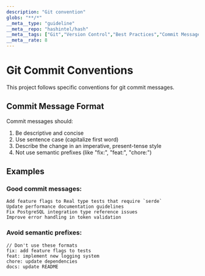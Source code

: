 ```yaml
---
description: "Git convention"
globs: "**/*"
__meta__type: "guideline"
__meta__repo: "hashintel/hash"
__meta__tags: ["Git","Version Control","Best Practices","Commit Messages"]
__meta__rate: 8
---
```

# Git Commit Conventions

This project follows specific conventions for git commit messages.

## Commit Message Format

Commit messages should:

1. Be descriptive and concise
2. Use sentence case (capitalize first word)
3. Describe the change in an imperative, present-tense style
4. Not use semantic prefixes (like "fix:", "feat:", "chore:")

## Examples

### Good commit messages:

```text
Add feature flags to Real type tests that require `serde`
Update performance documentation guidelines
Fix PostgreSQL integration type reference issues
Improve error handling in token validation
```

### Avoid semantic prefixes:

```text
// Don't use these formats
fix: add feature flags to tests
feat: implement new logging system
chore: update dependencies
docs: update README
```